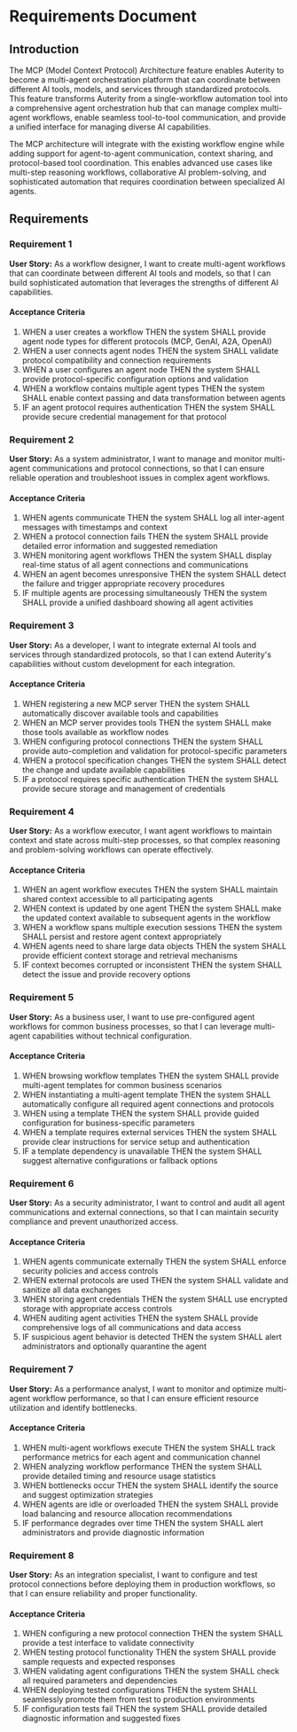 # Requirements Document

## Introduction

The MCP (Model Context Protocol) Architecture feature enables Auterity to become a multi-agent orchestration platform that can coordinate between different AI tools, models, and services through standardized protocols. This feature transforms Auterity from a single-workflow automation tool into a comprehensive agent orchestration hub that can manage complex multi-agent workflows, enable seamless tool-to-tool communication, and provide a unified interface for managing diverse AI capabilities.

The MCP architecture will integrate with the existing workflow engine while adding support for agent-to-agent communication, context sharing, and protocol-based tool coordination. This enables advanced use cases like multi-step reasoning workflows, collaborative AI problem-solving, and sophisticated automation that requires coordination between specialized AI agents.

## Requirements

### Requirement 1

**User Story:** As a workflow designer, I want to create multi-agent workflows that can coordinate between different AI tools and models, so that I can build sophisticated automation that leverages the strengths of different AI capabilities.

#### Acceptance Criteria

1. WHEN a user creates a workflow THEN the system SHALL provide agent node types for different protocols (MCP, GenAI, A2A, OpenAI)
2. WHEN a user connects agent nodes THEN the system SHALL validate protocol compatibility and connection requirements
3. WHEN a user configures an agent node THEN the system SHALL provide protocol-specific configuration options and validation
4. WHEN a workflow contains multiple agent types THEN the system SHALL enable context passing and data transformation between agents
5. IF an agent protocol requires authentication THEN the system SHALL provide secure credential management for that protocol

### Requirement 2

**User Story:** As a system administrator, I want to manage and monitor multi-agent communications and protocol connections, so that I can ensure reliable operation and troubleshoot issues in complex agent workflows.

#### Acceptance Criteria

1. WHEN agents communicate THEN the system SHALL log all inter-agent messages with timestamps and context
2. WHEN a protocol connection fails THEN the system SHALL provide detailed error information and suggested remediation
3. WHEN monitoring agent workflows THEN the system SHALL display real-time status of all agent connections and communications
4. WHEN an agent becomes unresponsive THEN the system SHALL detect the failure and trigger appropriate recovery procedures
5. IF multiple agents are processing simultaneously THEN the system SHALL provide a unified dashboard showing all agent activities

### Requirement 3

**User Story:** As a developer, I want to integrate external AI tools and services through standardized protocols, so that I can extend Auterity's capabilities without custom development for each integration.

#### Acceptance Criteria

1. WHEN registering a new MCP server THEN the system SHALL automatically discover available tools and capabilities
2. WHEN an MCP server provides tools THEN the system SHALL make those tools available as workflow nodes
3. WHEN configuring protocol connections THEN the system SHALL provide auto-completion and validation for protocol-specific parameters
4. WHEN a protocol specification changes THEN the system SHALL detect the change and update available capabilities
5. IF a protocol requires specific authentication THEN the system SHALL provide secure storage and management of credentials

### Requirement 4

**User Story:** As a workflow executor, I want agent workflows to maintain context and state across multi-step processes, so that complex reasoning and problem-solving workflows can operate effectively.

#### Acceptance Criteria

1. WHEN an agent workflow executes THEN the system SHALL maintain shared context accessible to all participating agents
2. WHEN context is updated by one agent THEN the system SHALL make the updated context available to subsequent agents in the workflow
3. WHEN a workflow spans multiple execution sessions THEN the system SHALL persist and restore agent context appropriately
4. WHEN agents need to share large data objects THEN the system SHALL provide efficient context storage and retrieval mechanisms
5. IF context becomes corrupted or inconsistent THEN the system SHALL detect the issue and provide recovery options

### Requirement 5

**User Story:** As a business user, I want to use pre-configured agent workflows for common business processes, so that I can leverage multi-agent capabilities without technical configuration.

#### Acceptance Criteria

1. WHEN browsing workflow templates THEN the system SHALL provide multi-agent templates for common business scenarios
2. WHEN instantiating a multi-agent template THEN the system SHALL automatically configure all required agent connections and protocols
3. WHEN using a template THEN the system SHALL provide guided configuration for business-specific parameters
4. WHEN a template requires external services THEN the system SHALL provide clear instructions for service setup and authentication
5. IF a template dependency is unavailable THEN the system SHALL suggest alternative configurations or fallback options

### Requirement 6

**User Story:** As a security administrator, I want to control and audit all agent communications and external connections, so that I can maintain security compliance and prevent unauthorized access.

#### Acceptance Criteria

1. WHEN agents communicate externally THEN the system SHALL enforce security policies and access controls
2. WHEN external protocols are used THEN the system SHALL validate and sanitize all data exchanges
3. WHEN storing agent credentials THEN the system SHALL use encrypted storage with appropriate access controls
4. WHEN auditing agent activities THEN the system SHALL provide comprehensive logs of all communications and data access
5. IF suspicious agent behavior is detected THEN the system SHALL alert administrators and optionally quarantine the agent

### Requirement 7

**User Story:** As a performance analyst, I want to monitor and optimize multi-agent workflow performance, so that I can ensure efficient resource utilization and identify bottlenecks.

#### Acceptance Criteria

1. WHEN multi-agent workflows execute THEN the system SHALL track performance metrics for each agent and communication channel
2. WHEN analyzing workflow performance THEN the system SHALL provide detailed timing and resource usage statistics
3. WHEN bottlenecks occur THEN the system SHALL identify the source and suggest optimization strategies
4. WHEN agents are idle or overloaded THEN the system SHALL provide load balancing and resource allocation recommendations
5. IF performance degrades over time THEN the system SHALL alert administrators and provide diagnostic information

### Requirement 8

**User Story:** As an integration specialist, I want to configure and test protocol connections before deploying them in production workflows, so that I can ensure reliability and proper functionality.

#### Acceptance Criteria

1. WHEN configuring a new protocol connection THEN the system SHALL provide a test interface to validate connectivity
2. WHEN testing protocol functionality THEN the system SHALL provide sample requests and expected responses
3. WHEN validating agent configurations THEN the system SHALL check all required parameters and dependencies
4. WHEN deploying tested configurations THEN the system SHALL seamlessly promote them from test to production environments
5. IF configuration tests fail THEN the system SHALL provide detailed diagnostic information and suggested fixes